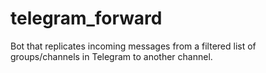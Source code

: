 # telegram_forward
Bot that replicates incoming messages from a filtered list of groups/channels in Telegram to another channel.
